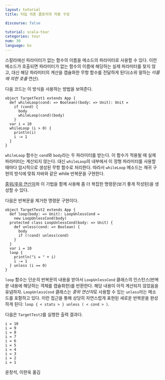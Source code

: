 ```yaml
---
layout: tutorial
title: 타입 의존 클로저의 자동 구성

discourse: false

tutorial: scala-tour
categories: tour
num: 30
language: ko
---
```


스칼라에선 파라미터가 없는 함수의 이름을 메소드의 파라미터로 사용할 수 있다. 이런 메소드가 호출되면 파라미터가 없는 함수의 이름에 해당하는 실제 파라미터를 찾지 않고, 대신 해당 파라미터의 계산을 캡슐화한 무항 함수를 전달하게 된다(소위 말하는 *이름에 의한 호출* 연산).

다음 코드는 이 방식을 사용하는 방법을 보여준다.

    object TargetTest1 extends App {
      def whileLoop(cond: => Boolean)(body: => Unit): Unit =
        if (cond) {
          body
          whileLoop(cond)(body)
        }
      var i = 10
      whileLoop (i > 0) {
        println(i)
        i -= 1
      }
    }

`whileLoop` 함수는 `cond`와 `body`라는 두 파라미터를 받는다. 이 함수가 적용될 때 실제 파라미터는 계산되지 않는다. 대신 `whileLoop`의 내부에서 이 정형 파라미터를 사용할 때마다 암시적으로 생성된 무항 함수로 처리한다. 따라서 `whileLoop` 메소드는 재귀 구현의 방식에 맞춰 자바와 같은 while 반복문을 구현한다.

[중위/후위 연산자](operators.html)와 이 기법을 함께 사용해 좀 더 복잡한 명령문(보기 좋게 작성된)을 생성할 수 있다.

다음은 반복문을 제거한 명령문 구현이다.

    object TargetTest2 extends App {
      def loop(body: => Unit): LoopUnlessCond =
        new LoopUnlessCond(body)
      protected class LoopUnlessCond(body: => Unit) {
        def unless(cond: => Boolean) {
          body
          if (!cond) unless(cond)
        }
      }
      var i = 10
      loop {
        println("i = " + i)
        i -= 1
      } unless (i == 0)
    }

`loop` 함수는 단순히 반복문의 내용을 받아서 `LoopUnlessCond` 클래스의 인스턴스(반복문 내용에 해당하는 객체를 캡슐화한)를 반환한다. 해당 내용이 아직 계산되지 않았음을 유념하자. `LoopUnlessCond` 클래스는 *중위 연산자*로 사용할 수 있는 `unless`라는 메소드를 포함하고 있다. 이런 접근을 통해 상당히 자연스럽게 표현된 새로운 반복문을 완성하게 된다: `loop { < stats > } unless ( < cond > )`.

다음은 `TargetTest2`를 실행한 출력 결과다.

    i = 10
    i = 9
    i = 8
    i = 7
    i = 6
    i = 5
    i = 4
    i = 3
    i = 2
    i = 1

윤창석, 이한욱 옮김
